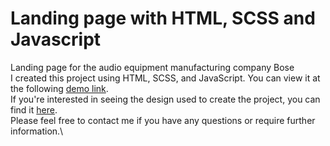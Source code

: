 # Landing page with HTML, SCSS and Javascript
Landing page for the audio equipment manufacturing company Bose \
I created this project using HTML, SCSS, and JavaScript. You can view it at the following [demo link](https://pavloreutskiy.github.io/bose-landing/). \
If you're interested in seeing the design used to create the project, you can find it [here](https://www.figma.com/file/OMjQNb3hg1LKMV4OwyQ3Ao/BOSE?node-id=0%3A1&t=s7YI1mUSQcIV9SvG-0).\
Please feel free to contact me if you have any questions or require further information.\
